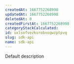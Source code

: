 ```yaml
---
createdAt: 1667752268998
updatedAt: 1667752268998
deletedAt: 0
createdFirstAt: 1667752268998
categoryStackCalculated: 
id: uxlsofvezkurobxoqwzptpvq
slug: sdk-api
name: sdk-api
---
```


Default description